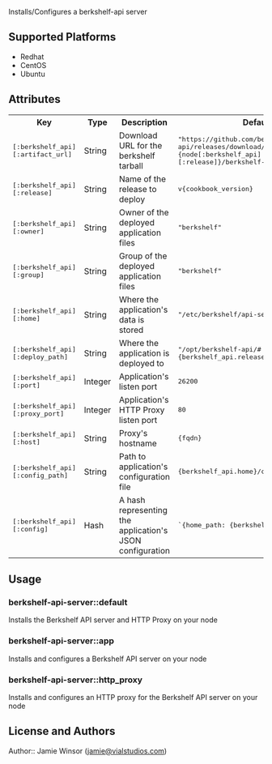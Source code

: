 <!-- # berkshelf-api-server cookbook -->

Installs/Configures a berkshelf-api server

## Supported Platforms

  * Redhat
  * CentOS
  * Ubuntu

## Attributes

<table>
  <tr>
    <th>Key</th>
    <th>Type</th>
    <th>Description</th>
    <th>Default</th>
  </tr>
  <tr>
    <td><tt>[:berkshelf_api][:artifact_url]</tt></td>
    <td>String</td>
    <td>Download URL for the berkshelf tarball</td>
    <td><tt>"https://github.com/berkshelf/berkshelf-api/releases/download/#{node[:berkshelf_api][:release]}/berkshelf-api.tar.gz"</tt></td>
  </tr>
  <tr>
    <td><tt>[:berkshelf_api][:release]</tt></td>
    <td>String</td>
    <td>Name of the release to deploy</td>
    <td><tt>v{cookbook_version}</tt></td>
  </tr>
  <tr>
    <td><tt>[:berkshelf_api][:owner]</tt></td>
    <td>String</td>
    <td>Owner of the deployed application files</td>
    <td><tt>"berkshelf"</tt></td>
  </tr>
  <tr>
    <td><tt>[:berkshelf_api][:group]</tt></td>
    <td>String</td>
    <td>Group of the deployed application files</td>
    <td><tt>"berkshelf"</tt></td>
  </tr>
  <tr>
    <td><tt>[:berkshelf_api][:home]</tt></td>
    <td>String</td>
    <td>Where the application's data is stored</td>
    <td><tt>"/etc/berkshelf/api-server"</tt></td>
  </tr>
  <tr>
    <td><tt>[:berkshelf_api][:deploy_path]</tt></td>
    <td>String</td>
    <td>Where the application is deployed to</td>
    <td><tt>"/opt/berkshelf-api/#{berkshelf_api.release}"</tt></td>
  </tr>
  <tr>
    <td><tt>[:berkshelf_api][:port]</tt></td>
    <td>Integer</td>
    <td>Application's listen port</td>
    <td><tt>26200</tt></td>
  </tr>
  <tr>
    <td><tt>[:berkshelf_api][:proxy_port]</tt></td>
    <td>Integer</td>
    <td>Application's HTTP Proxy listen port</td>
    <td><tt>80</tt></td>
  </tr>
  <tr>
    <td><tt>[:berkshelf_api][:host]</tt></td>
    <td>String</td>
    <td>Proxy's hostname</td>
    <td><tt>{fqdn}</tt></td>
  </tr>
  <tr>
    <td><tt>[:berkshelf_api][:config_path]</tt></td>
    <td>String</td>
    <td>Path to application's configuration file</td>
    <td><tt>{berkshelf_api.home}/config.json</tt></td>
  </tr>
  <tr>
    <td><tt>[:berkshelf_api][:config]</tt></td>
    <td>Hash</td>
    <td>A hash representing the application's JSON configuration</td>
    <td><tt>`{home_path: {berkshelf_api.home}}`</tt></td>
  </tr>
</table>

## Usage

### berkshelf-api-server::default

Installs the Berkshelf API server and HTTP Proxy on your node

### berkshelf-api-server::app

Installs and configures a Berkshelf API server on your node

### berkshelf-api-server::http_proxy

Installs and configures an HTTP proxy for the Berkshelf API server on your node

## License and Authors

Author:: Jamie Winsor (<jamie@vialstudios.com>)
